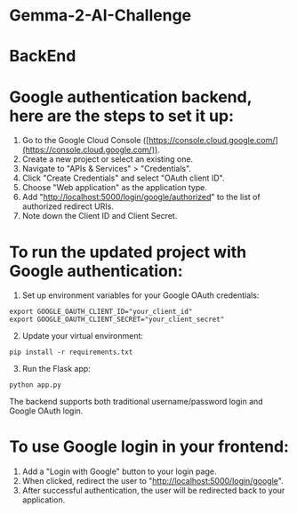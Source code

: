 # Gemma-2-AI-Challenge 
# BackEnd


# Google authentication backend, here are the steps to set it up:

1. Go to the Google Cloud Console ([https://console.cloud.google.com/](https://console.cloud.google.com/)).
2. Create a new project or select an existing one.
3. Navigate to "APIs & Services" > "Credentials".
4. Click "Create Credentials" and select "OAuth client ID".
5. Choose "Web application" as the application type.
6. Add "[http://localhost:5000/login/google/authorized](http://localhost:5000/login/google/authorized)" to the list of authorized redirect URIs.
7. Note down the Client ID and Client Secret.

# To run the updated project with Google authentication:

1. Set up environment variables for your Google OAuth credentials:

```
export GOOGLE_OAUTH_CLIENT_ID="your_client_id"
export GOOGLE_OAUTH_CLIENT_SECRET="your_client_secret"
```


2. Update your virtual environment:

```
pip install -r requirements.txt
```


3. Run the Flask app:

```
python app.py
```

The backend supports both traditional username/password login and Google OAuth login. 

# To use Google login in your frontend:

1. Add a "Login with Google" button to your login page.
2. When clicked, redirect the user to "[http://localhost:5000/login/google](http://localhost:5000/login/google)".
3. After successful authentication, the user will be redirected back to your application.
```